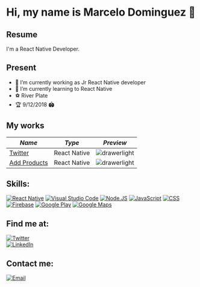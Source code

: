 # Hi, my name is Marcelo Dominguez 👋

## Resume
I'm a React Native Developer.

## Present
- 🔭 I’m currently working as Jr React Native developer
- 🌱 I’m currently learning to React Native
- ⚽️ River Plate
- 🏆 9/12/2018 🏟️

## My works

*Name* | *Type* | *Preview* |
----------|:----------:|-----------|
[Twitter](https://github.com/MarceeloDominguez/Twitter) | React Native | ![drawerlight](https://user-images.githubusercontent.com/70117105/121930230-863d3700-cd18-11eb-8606-aec791b5d4c2.png)
[Add Products](https://github.com/MarceeloDominguez/Add-products) | React Native | ![drawerlight](https://user-images.githubusercontent.com/70117105/144853967-a4f48077-dc67-45dd-b1eb-3451b6f7fc14.gif)


## Skills:

[![React Native](https://img.shields.io/badge/React_Native-61DAFB?style=for-the-badge&logo=React&logoColor=white&labelColor=101010)]()
[![Visual Studio Code](https://img.shields.io/badge/Visual_Studio_Code-007ACC?style=for-the-badge&logo=Visual%20Studio%20Code&logoColor=white&labelColor=101010)]()
[![Node.JS](https://img.shields.io/badge/Node.JS-339933?style=for-the-badge&logo=node.js&logoColor=white&labelColor=101010)]()
[![JavaScript](https://img.shields.io/badge/Java_Script-F7DF1E?style=for-the-badge&logo=JavaScript&logoColor=white&labelColor=101010)]()
[![CSS](https://img.shields.io/badge/CSS-1572B6?style=for-the-badge&logo=CSS3&logoColor=white&labelColor=101010)]()
</br>
[![Firebase](https://img.shields.io/badge/Firebase-FFCA28?style=for-the-badge&logo=firebase&logoColor=white&labelColor=101010)]()
[![Google Play](https://img.shields.io/badge/Google_Play-414141?style=for-the-badge&logo=google%20play&logoColor=white&labelColor=101010)]()
[![Google Maps](https://img.shields.io/badge/Google_Maps-4285F4?style=for-the-badge&logo=google%20maps&logoColor=white&labelColor=101010)]()

## Find me at:
[![Twitter](https://img.shields.io/badge/Twitter-@MarceeDominguez-1DA1F2?style=for-the-badge&logo=twitter&logoColor=white&labelColor=101010)](https://twitter.com/MarceeDominguez)
</br>
[![LinkedIn](https://img.shields.io/badge/LinkedIn-Marcelo_Dominguez-0077B5?style=for-the-badge&logo=linkedin&logoColor=white&labelColor=101010)](https://www.linkedin.com/in/marcelo-dominguez-351570194/)
</br>

## Contact me:
[![Email](https://img.shields.io/badge/marceelodominguez@gmail.com-my_personal_email-EC5252?style=for-the-badge&logo=gmail&logoColor=white&labelColor=101010)](mailto:marceelodominguez@gmail.com)

